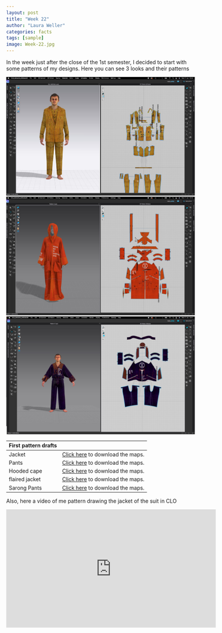 ```yaml
---
layout: post
title: "Week 22"
author: "Laura Weller"
categories: facts
tags: [sample]
image: Week-22.jpg
---
```


In the week just after the close of the 1st semester, I decided to start with some patterns of my designs. Here you can see 3 looks and their patterns

<img src="./assets/img/Week-21a.jpg" alt="Week-21a">
<img src="./assets/img/Week-21b.jpg" alt="Week-21b">
<img src="./assets/img/Week-21c.jpg" alt="Week-21c">

|First pattern drafts| |
|----------|----------| 
|Jacket| [Click here](../../assets/nonimg/week-21-PatternA.pdf) to download the maps.|
|Pants| [Click here](../../assets/nonimg/week-21-PatternB.pdf) to download the maps.|
|Hooded cape| [Click here](../../assets/nonimg/week-21-PatternC.pdf) to download the maps.|
|flaired jacket| [Click here](../../assets/nonimg/week-21-PatternD.pdf) to download the maps.|
|Sarong Pants| [Click here](../../assets/nonimg/week-21-PatternE.pdf) to download the maps.|

Also, here a video of me pattern drawing the jacket of the suit in CLO

<iframe width="560" height="315" src="https://www.youtube.com/watch?v=XHCjsOjKedI" frameborder="0" allowfullscreen></iframe>



